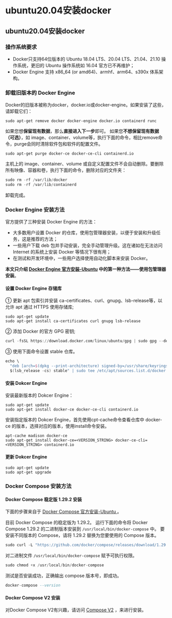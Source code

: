# ubuntu20.04安装docker


## ubuntu20.04安装docker

### 操作系统要求

- Docker只支持64位版本的 Ubuntu 18.04 LTS、20.04 LTS、21.04、21.10 操作系统，更旧的 Ubuntu 操作系统如 16.04 官方已不再维护；
- Docker Engine 支持 x86_64 (or amd64)、armhf、arm64、s390x 体系架构。

### 卸载旧版本的 Docker Engine

Docker的旧版本被称为docker，docker.io或docker-engine。如果安装了这些，请卸载它们：

```routeros
sudo apt-get remove docker docker-engine docker.io containerd runc
```

如果您想**保留现有数据**，那么**直接进入下一步**即可。
如果您**不想保留现有数据（可选）**，如 image、container、volume等，执行下面的命令，相比remove命令，purge会同时清除软件包和软件的配置文件。

```vim
sudo apt-get purge docker-ce docker-ce-cli containerd.io
```

主机上的 image、container、volume 或自定义配置文件不会自动删除。要删除所有映像、容器和卷，执行下面的命令，删除对应的文件夹：

```awk
sudo rm -rf /var/lib/docker
sudo rm -rf /var/lib/containerd
```

卸载完成。

### Docker Engine 安装方法

官方提供了三种安装 Docker Engine 的方法：

- 大多数用户设置 Docker 的仓库，使用包管理器安装，以便于安装和升级任务，这是推荐的方法；
- 一些用户下载 deb 包并手动安装，完全手动管理升级。这在诸如在无法访问 Internet 的系统上安装 Docker 等情况下很有用；
- 在测试和开发环境中，一些用户选择使用自动化脚本来安装 Docker。

**本文只介绍 [Docker Engine 官方安装-Ubuntu](https://link.segmentfault.com/?enc=lLD6lBFPEHRPtpZvEneGSQ%3D%3D.4jwlQxH0tZwVG%2B6XAbuKKMQZmLd5XhJi0rdlWSALk%2B4gW5PXb%2BipKzm17sB8jUE6) 中的第一种方法——使用包管理器安装**。

#### 设置 Docker Engine 存储库

① 更新 apt 包索引并安装 ca-certificates、curl、gnupg、lsb-release等，以允许 apt 通过 HTTPS 使用存储库;

```pgsql
sudo apt-get update
sudo apt-get install ca-certificates curl gnupg lsb-release
```

② 添加 Docker 的官方 GPG 密钥;

```awk
curl -fsSL https://download.docker.com/linux/ubuntu/gpg | sudo gpg --dearmor -o /usr/share/keyrings/docker-archive-keyring.gpg
```

③ 使用下面命令设置 stable 仓库。

```gradle
echo \
  "deb [arch=$(dpkg --print-architecture) signed-by=/usr/share/keyrings/docker-archive-keyring.gpg] https://download.docker.com/linux/ubuntu \
  $(lsb_release -cs) stable" | sudo tee /etc/apt/sources.list.d/docker.list > /dev/null
```

#### 安装 Dokcer Engine

安装最新版本的 Dokcer Engine：

```vim
sudo apt-get update
sudo apt-get install docker-ce docker-ce-cli containerd.io
```

安装指定版本的 Dokcer Engine，首先使用cpt-cache命令查看仓库中 docker-ce 的版本，选择对应的版本，使用install命令安装。

```routeros
apt-cache madison docker-ce
sudo apt-get install docker-ce=<VERSION_STRING> docker-ce-cli=<VERSION_STRING> containerd.io
```

#### 更新 Dokcer Engine

```routeros
sudo apt-get update
sudo apt-get upgrade
```

### Docker Compose 安装方法

#### Docker Compose 稳定版 1.29.2 安装

下面的步骤来自于 [Docker Compose 官方安装-Ubuntu ](https://link.segmentfault.com/?enc=Gy2ATrLdA0KIIHYJGgkMpQ%3D%3D.rgr4laT9Mz9YRNWFMReqNfCKhl6HG9TV1OInbtJvwaseSCB5zmL3x42m4dHB4Owd)。

目前 Docker Compose 的稳定版为 1.29.2。
运行下面的命令将 Docker Compose 1.29.2 的二进制版本安装到 `/usr/local/bin/docker-compose` 中。
要安装不同版本的 Compose，请将 1.29.2 替换为您要使用的 Compose 版本。

```awk
sudo curl -L "https://github.com/docker/compose/releases/download/1.29.2/docker-compose-$(uname -s)-$(uname -m)" -o /usr/local/bin/docker-compose
```

对二进制文件 `/usr/local/bin/docker-compose` 赋予可执行权限。

```awk
sudo chmod +x /usr/local/bin/docker-compose
```

测试是否安装成功，正确输出 compose 版本号，即成功。

```ada
docker-compose --version
```

#### Docker Compose V2 安装

对Docker Compose V2有兴趣，请访问 [Compose V2](https://link.segmentfault.com/?enc=sNT2ZtN6ng80IkgNEUeryw%3D%3D.6uyB92O7HdbkBDhQtlxCoqfuoICOTkwXDKTXsxdThN%2BGQV9fRXHSdq9tb%2BJ9QenQ) ，来进行安装。

